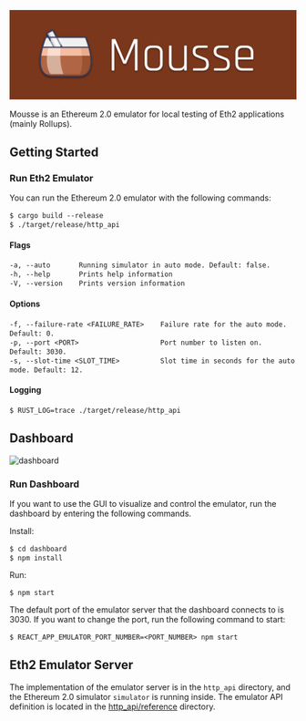 ![](mousse.png)

Mousse is an Ethereum 2.0 emulator for local testing of Eth2 applications (mainly Rollups).


## Getting Started

### Run Eth2 Emulator
You can run the Ethereum 2.0 emulator with the following commands:
```
$ cargo build --release
$ ./target/release/http_api
```

#### Flags
```
-a, --auto       Running simulator in auto mode. Default: false.
-h, --help       Prints help information
-V, --version    Prints version information
```
#### Options
```
-f, --failure-rate <FAILURE_RATE>    Failure rate for the auto mode. Default: 0.
-p, --port <PORT>                    Port number to listen on. Default: 3030.
-s, --slot-time <SLOT_TIME>          Slot time in seconds for the auto mode. Default: 12.
```

#### Logging
```
$ RUST_LOG=trace ./target/release/http_api 
```

## Dashboard
![dashboard](https://user-images.githubusercontent.com/20497787/109783408-511b4600-7c4d-11eb-8f58-634003d7a9c7.png)

### Run Dashboard
If you want to use the GUI to visualize and control the emulator, run the dashboard by entering the following commands.

Install:
```
$ cd dashboard
$ npm install
```

Run:
```
$ npm start
```

The default port of the emulator server that the dashboard connects to is 3030.
If you want to change the port, run the following command to start:
```
$ REACT_APP_EMULATOR_PORT_NUMBER=<PORT_NUMBER> npm start
```

## Eth2 Emulator Server
The implementation of the emulator server is in the `http_api` directory, and the Ethereum 2.0 simulator `simulator` is running inside. The emulator API definition is located in the [http_api/reference](http_api/reference) directory.


